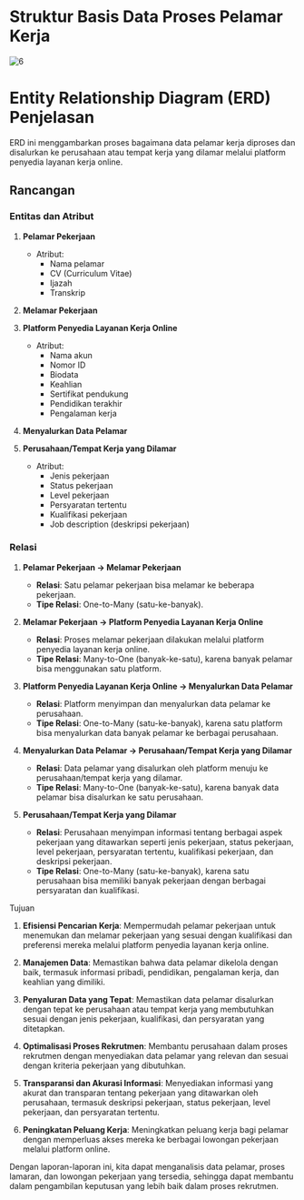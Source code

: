 
# Struktur Basis Data Proses Pelamar Kerja
![6](https://github.com/user-attachments/assets/2337acb7-c36d-4380-a630-622221185b3b)

# Entity Relationship Diagram (ERD) Penjelasan

ERD ini menggambarkan proses bagaimana data pelamar kerja diproses dan disalurkan ke perusahaan atau tempat kerja yang dilamar melalui platform penyedia layanan kerja online.

## Rancangan

### Entitas dan Atribut

1. **Pelamar Pekerjaan**
   - Atribut:
     - Nama pelamar
     - CV (Curriculum Vitae)
     - Ijazah
     - Transkrip

2. **Melamar Pekerjaan**

3. **Platform Penyedia Layanan Kerja Online**
   - Atribut:
     - Nama akun
     - Nomor ID
     - Biodata
     - Keahlian
     - Sertifikat pendukung
     - Pendidikan terakhir
     - Pengalaman kerja

4. **Menyalurkan Data Pelamar**

5. **Perusahaan/Tempat Kerja yang Dilamar**
   - Atribut:
     - Jenis pekerjaan
     - Status pekerjaan
     - Level pekerjaan
     - Persyaratan tertentu
     - Kualifikasi pekerjaan
     - Job description (deskripsi pekerjaan)

### Relasi

1. **Pelamar Pekerjaan → Melamar Pekerjaan**
   - **Relasi**: Satu pelamar pekerjaan bisa melamar ke beberapa pekerjaan.
   - **Tipe Relasi**: One-to-Many (satu-ke-banyak).

2. **Melamar Pekerjaan → Platform Penyedia Layanan Kerja Online**
   - **Relasi**: Proses melamar pekerjaan dilakukan melalui platform penyedia layanan kerja online.
   - **Tipe Relasi**: Many-to-One (banyak-ke-satu), karena banyak pelamar bisa menggunakan satu platform.

3. **Platform Penyedia Layanan Kerja Online → Menyalurkan Data Pelamar**
   - **Relasi**: Platform menyimpan dan menyalurkan data pelamar ke perusahaan.
   - **Tipe Relasi**: One-to-Many (satu-ke-banyak), karena satu platform bisa menyalurkan data banyak pelamar ke berbagai perusahaan.

4. **Menyalurkan Data Pelamar → Perusahaan/Tempat Kerja yang Dilamar**
   - **Relasi**: Data pelamar yang disalurkan oleh platform menuju ke perusahaan/tempat kerja yang dilamar.
   - **Tipe Relasi**: Many-to-One (banyak-ke-satu), karena banyak data pelamar bisa disalurkan ke satu perusahaan.

5. **Perusahaan/Tempat Kerja yang Dilamar**
   - **Relasi**: Perusahaan menyimpan informasi tentang berbagai aspek pekerjaan yang ditawarkan seperti jenis pekerjaan, status pekerjaan, level pekerjaan, persyaratan tertentu, kualifikasi pekerjaan, dan deskripsi pekerjaan.
   - **Tipe Relasi**: One-to-Many (satu-ke-banyak), karena satu perusahaan bisa memiliki banyak pekerjaan dengan berbagai persyaratan dan kualifikasi.

 Tujuan

1. **Efisiensi Pencarian Kerja**: Mempermudah pelamar pekerjaan untuk menemukan dan melamar pekerjaan yang sesuai dengan kualifikasi dan preferensi mereka melalui platform penyedia layanan kerja online.
   
2. **Manajemen Data**: Memastikan bahwa data pelamar dikelola dengan baik, termasuk informasi pribadi, pendidikan, pengalaman kerja, dan keahlian yang dimiliki.

3. **Penyaluran Data yang Tepat**: Memastikan data pelamar disalurkan dengan tepat ke perusahaan atau tempat kerja yang membutuhkan sesuai dengan jenis pekerjaan, kualifikasi, dan persyaratan yang ditetapkan.

4. **Optimalisasi Proses Rekrutmen**: Membantu perusahaan dalam proses rekrutmen dengan menyediakan data pelamar yang relevan dan sesuai dengan kriteria pekerjaan yang dibutuhkan.

5. **Transparansi dan Akurasi Informasi**: Menyediakan informasi yang akurat dan transparan tentang pekerjaan yang ditawarkan oleh perusahaan, termasuk deskripsi pekerjaan, status pekerjaan, level pekerjaan, dan persyaratan tertentu.

6. **Peningkatan Peluang Kerja**: Meningkatkan peluang kerja bagi pelamar dengan memperluas akses mereka ke berbagai lowongan pekerjaan melalui platform online.


Dengan laporan-laporan ini, kita dapat menganalisis data pelamar, proses lamaran, dan lowongan pekerjaan yang tersedia, sehingga dapat membantu dalam pengambilan keputusan yang lebih baik dalam proses rekrutmen.
